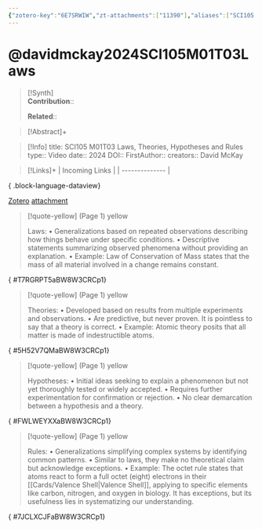 ```yaml
---
{"zotero-key":"6E7SRWIW","zt-attachments":["11390"],"aliases":["SCI105 M01T03 Laws Theories Hypotheses and Rules"],"keywords":null,"FirstAuthor":"[[ David McKay]]","tags":["source/video","Uni/SCI105"],"dg-publish":true,"permalink":"/sources/video/davidmckay2024-sci-105-m01-t03-laws/","dgPassFrontmatter":true}
---
```


# @davidmckay2024SCI105M01T03Laws

>[!Synth]  
>**Contribution**::  
>  
>**Related**:: 
>  

> [!Abstract]+
> 

> [!Info]
> title: SCI105 M01T03 Laws, Theories, Hypotheses and Rules
> type:: Video 
> date:: 2024
> DOI:: 
> FirstAuthor:: 
> creators:: David McKay

> [!Links]+
>  | Incoming Links |
> | -------------- |
> 
{ .block-language-dataview}


[Zotero](zotero://select/library/items/6E7SRWIW) [attachment](<file:///Users/nathanmaxwell/Zotero/storage/BW8W3CRC/David%20McKay_2024_SCI105%20M01T03%20Laws,%20Theories,%20Hypotheses%20and%20Rules.pdf>)

> [!quote-yellow] (Page 1) yellow
> 
> Laws: • Generalizations based on repeated observations describing how things behave under specific conditions. • Descriptive statements summarizing observed phenomena without providing an explanation. • Example: Law of Conservation of Mass states that the mass of all material involved in a change remains constant.
>
{ #T7RGRPT5aBW8W3CRCp1}


> [!quote-yellow] (Page 1) yellow
> 
> Theories: • Developed based on results from multiple experiments and observations. • Are predictive, but never proven. It is pointless to say that a theory is correct. • Example: Atomic theory posits that all matter is made of indestructible atoms.
>
{ #5H52V7QMaBW8W3CRCp1}


> [!quote-yellow] (Page 1) yellow
> 
> Hypotheses: • Initial ideas seeking to explain a phenomenon but not yet thoroughly tested or widely accepted. • Requires further experimentation for confirmation or rejection. • No clear demarcation between a hypothesis and a theory.
>
{ #FWLWEYXXaBW8W3CRCp1}


> [!quote-yellow] (Page 1) yellow
> 
> Rules: • Generalizations simplifying complex systems by identifying common patterns. • Similar to laws, they make no theoretical claim but acknowledge exceptions. • Example: The octet rule states that atoms react to form a full octet (eight) electrons in their [[Cards/Valence Shell\|Valence Shell]], applying to specific elements like carbon, nitrogen, and oxygen in biology. It has exceptions, but its usefulness lies in systematizing our understanding.
>
{ #7JCLXCJFaBW8W3CRCp1}

